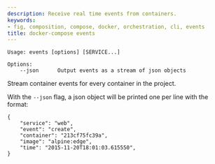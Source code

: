 ```yaml
---
description: Receive real time events from containers.
keywords:
- fig, composition, compose, docker, orchestration, cli, events
title: docker-compose events
---
```


```
Usage: events [options] [SERVICE...]

Options:
    --json      Output events as a stream of json objects
```

Stream container events for every container in the project.

With the `--json` flag, a json object will be printed one per line with the
format:

```
{
    "service": "web",
    "event": "create",
    "container": "213cf75fc39a",
    "image": "alpine:edge",
    "time": "2015-11-20T18:01:03.615550",
}
```
